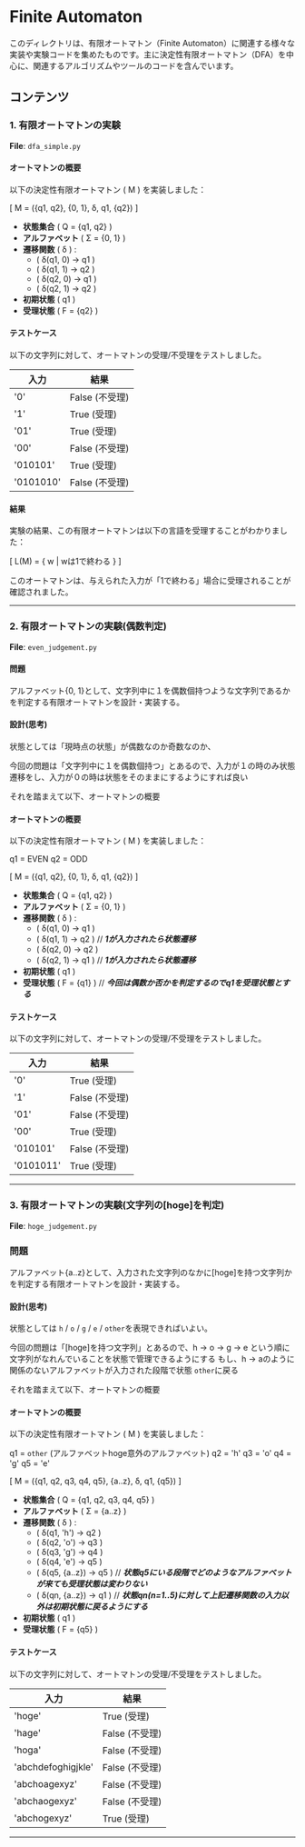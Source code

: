 # Finite Automaton

このディレクトリは、有限オートマトン（Finite Automaton）に関連する様々な実装や実験コードを集めたものです。主に決定性有限オートマトン（DFA）を中心に、関連するアルゴリズムやツールのコードを含んでいます。

## コンテンツ

### 1. 有限オートマトンの実験

**File**: `dfa_simple.py`

#### オートマトンの概要

以下の決定性有限オートマトン \( M \) を実装しました：

\[
M = (\{q1, q2\}, \{0, 1\}, δ, q1, \{q2\})
\]

- **状態集合** \( Q = \{q1, q2\} \)
- **アルファベット** \( Σ = \{0, 1\} \)
- **遷移関数** \( δ \) :
  - \( δ(q1, 0) -> q1 \)
  - \( δ(q1, 1) -> q2 \)
  - \( δ(q2, 0) -> q1 \)
  - \( δ(q2, 1) -> q2 \)
- **初期状態** \( q1 \)
- **受理状態** \( F = \{q2\} \)

#### テストケース

以下の文字列に対して、オートマトンの受理/不受理をテストしました。

| 入力 | 結果  |
|------|-------|
| '0'  | False (不受理) |
| '1'  | True (受理) |
| '01' | True (受理) |
| '00' | False (不受理) |
| '010101' | True (受理) |
| '0101010' | False (不受理) |

#### 結果

実験の結果、この有限オートマトンは以下の言語を受理することがわかりました：

\[
L(M) = \{ w | wは1で終わる \}
\]

このオートマトンは、与えられた入力が「1で終わる」場合に受理されることが確認されました。

---

### 2. 有限オートマトンの実験(偶数判定)

**File**: `even_judgement.py`

#### 問題
アルファベット{0, 1}として、文字列中に１を偶数個持つような文字列であるかを判定する有限オートマトンを設計・実装する。

#### 設計(思考)
状態としては「現時点の状態」が偶数なのか奇数なのか、

今回の問題は「文字列中に１を偶数個持つ」とあるので、入力が１の時のみ状態遷移をし、入力が０の時は状態をそのままにするようにすれば良い

それを踏まえて以下、オートマトンの概要

#### オートマトンの概要

以下の決定性有限オートマトン \( M \) を実装しました：

q1 = EVEN
q2 = ODD

\[
M = (\{q1, q2\}, \{0, 1\}, δ, q1, \{q2\})
\]

- **状態集合** \( Q = \{q1, q2\} \)
- **アルファベット** \( Σ = \{0, 1\} \)
- **遷移関数** \( δ \) :
  - \( δ(q1, 0) -> q1 \)
  - \( δ(q1, 1) -> q2 \) // ***1が入力されたら状態遷移***
  - \( δ(q2, 0) -> q2 \)
  - \( δ(q2, 1) -> q1 \) // ***1が入力されたら状態遷移***
- **初期状態** \( q1 \)
- **受理状態** \( F = \{q1\} \) // ***今回は偶数か否かを判定するのでq1を受理状態とする***

#### テストケース

以下の文字列に対して、オートマトンの受理/不受理をテストしました。

| 入力 | 結果  |
|------|-------|
| '0'  | True (受理) |
| '1'  | False (不受理) |
| '01' | False (不受理) |
| '00' | True (受理) |
| '010101' | False (不受理) |
| '0101011' | True (受理) |

---

### 3. 有限オートマトンの実験(文字列の[hoge]を判定)

**File**: `hoge_judgement.py`

### 問題
アルファベット{a..z}として、入力された文字列のなかに[hoge]を持つ文字列かを判定する有限オートマトンを設計・実装する。

#### 設計(思考)
状態としては `h` / `o` / `g` / `e` / `other`を表現できればいよい。

今回の問題は「[hoge]を持つ文字列」とあるので、h -> o -> g -> e という順に文字列がなれんでいることを状態で管理できるようにする
もし、h -> aのように関係のないアルファベットが入力された段階で状態 `other`に戻る

それを踏まえて以下、オートマトンの概要

#### オートマトンの概要

以下の決定性有限オートマトン \( M \) を実装しました：

q1 = `other` (アルファベットhoge意外のアルファベット)
q2 = 'h'
q3 = 'o'
q4 = 'g'
q5 = 'e'

\[
M = (\{q1, q2, q3, q4, q5\}, \{a..z\}, δ, q1, \{q5\})
\]

- **状態集合** \( Q = \{q1, q2, q3, q4, q5\} \)
- **アルファベット** \( Σ = \{a..z\} \)
- **遷移関数** \( δ \) :
  - \( δ(q1, 'h') -> q2 \)
  - \( δ(q2, 'o') -> q3 \)
  - \( δ(q3, 'g') -> q4 \)
  - \( δ(q4, 'e') -> q5 \)
  - \( δ(q5, {a..z}) -> q5 \) // ***状態q5にいる段階でどのようなアルファベットが来ても受理状態は変わりない***
  - \( δ(qn, {a..z}) -> q1 \) // ***状態qn(n=1..5)に対して上記遷移関数の入力以外は初期状態に戻るようにする***
- **初期状態** \( q1 \)
- **受理状態** \( F = \{q5\} \)

#### テストケース

以下の文字列に対して、オートマトンの受理/不受理をテストしました。

| 入力 | 結果  |
|------|-------|
| 'hoge'  | True (受理) |
| 'hage'  | False (不受理) |
| 'hoga' | False (不受理) |
| 'abchdefoghigjkle' | False (不受理) |
| 'abchoagexyz' | False (不受理) |
| 'abchaogexyz' | False (不受理) |
| 'abchogexyz' | True (受理) |

---
